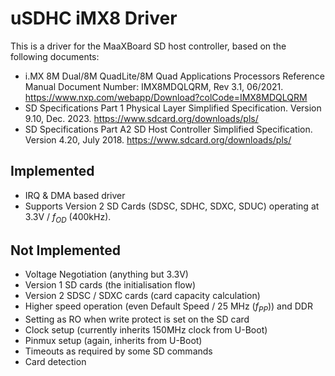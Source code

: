 <!--
    Copyright 2024, UNSW
    SPDX-License-Identifier: CC-BY-SA-4.0
-->

# uSDHC iMX8 Driver

This is a driver for the MaaXBoard SD host controller, based on the following documents:

- i.MX 8M Dual/8M QuadLite/8M Quad Applications Processors Reference Manual
  Document Number: IMX8MDQLQRM, Rev 3.1, 06/2021.
  https://www.nxp.com/webapp/Download?colCode=IMX8MDQLQRM
- SD Specifications Part 1 Physical Layer Simplified Specification.
  Version 9.10, Dec. 2023.
  https://www.sdcard.org/downloads/pls/
- SD Specifications Part A2 SD Host Controller Simplified Specification.
  Version 4.20, July 2018.
  https://www.sdcard.org/downloads/pls/

## Implemented
- IRQ & DMA based driver
- Supports Version 2 SD Cards (SDSC, SDHC, SDXC, SDUC) operating at 3.3V / $f_{OD}$ (400kHz).

## Not Implemented
- Voltage Negotiation (anything but 3.3V)
- Version 1 SD cards (the initialisation flow)
- Version 2 SDSC / SDXC cards (card capacity calculation)
- Higher speed operation (even Default Speed / 25 MHz ($f_{PP}$)) and DDR
- Setting as RO when write protect is set on the SD card
- Clock setup (currently inherits 150MHz clock from U-Boot)
- Pinmux setup (again, inherits from U-Boot)
- Timeouts as required by some SD commands
- Card detection
